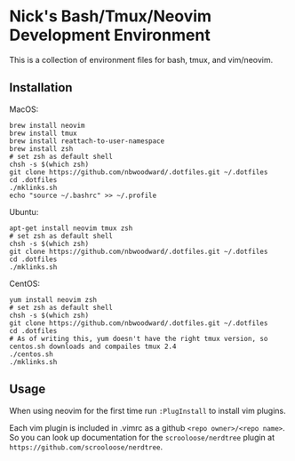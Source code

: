 # Nick's Bash/Tmux/Neovim Development Environment

This is a collection of environment files for bash, tmux, and vim/neovim.


## Installation

MacOS:
```
brew install neovim
brew install tmux
brew install reattach-to-user-namespace
brew install zsh
# set zsh as default shell
chsh -s $(which zsh)
git clone https://github.com/nbwoodward/.dotfiles.git ~/.dotfiles
cd .dotfiles
./mklinks.sh
echo "source ~/.bashrc" >> ~/.profile
```

Ubuntu:
```
apt-get install neovim tmux zsh
# set zsh as default shell
chsh -s $(which zsh)
git clone https://github.com/nbwoodward/.dotfiles.git ~/.dotfiles
cd .dotfiles
./mklinks.sh
```

CentOS:
```
yum install neovim zsh
# set zsh as default shell
chsh -s $(which zsh)
git clone https://github.com/nbwoodward/.dotfiles.git ~/.dotfiles
cd .dotfiles
# As of writing this, yum doesn't have the right tmux version, so centos.sh downloads and compailes tmux 2.4
./centos.sh
./mklinks.sh
```


## Usage

When using neovim for the first time run `:PlugInstall` to install vim plugins.

Each vim plugin is included in .vimrc as a github `<repo owner>/<repo name>`. So you can look up documentation for
the `scrooloose/nerdtree` plugin at `https://github.com/scrooloose/nerdtree`.
